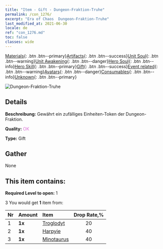 ```yaml
---
title: "Item - Gift - Dungeon-Fraktion-Truhe"
permalink: /con_1276/
excerpt: "Era of Chaos  Dungeon-Fraktion-Truhe"
last_modified_at: 2021-06-30
locale: de
ref: "con_1276.md"
toc: false
classes: wide
---
```

 [Materials](/ItemsDE/){: .btn .btn--primary}[Artifacts](/ItemsDE/Artifacts/){: .btn .btn--success}[Unit Soul](/ItemsDE/UnitSoul/){: .btn .btn--warning}[Unit Awakening](/ItemsDE/UnitAwakening/){: .btn .btn--danger}[Hero Soul](/ItemsDE/HeroSoul/){: .btn .btn--info}[Hero Skill](/ItemsDE/HeroSkill/){: .btn .btn--primary}[Gift](/ItemsDE/Gift/){: .btn .btn--success}[Event related](/ItemsDE/Events/){: .btn .btn--warning}[Avatars](/ItemsDE/Avatars/){: .btn .btn--danger}[Consumables](/ItemsDE/Consumables/){: .btn .btn--info}[Unknown](/ItemsDE/Unknown/){: .btn .btn--primary}

 ![Dungeon-Fraktion-Truhe](/images/t/i_904008.png)

## Details
 **Beschreibung:** Gewährt ein zufälliges Einheiten-Token der Dungeon-Fraktion.

 **Quality:** <span style="color: #DA70D6">OK</span>

 **Type:** Gift

## Gather

  None

## This item contains:

 **Required Level to open:** 1

 3 You would get **1** item  from:

  | Nr | Amount |     Item    | Drop Rate,% |
  |:---|:-------|:------------|:---------:|
  | 1 |  **1x** | [Troglodyt](/ItemsDE/unt_244/) | 20 | 
  | 2 |  **1x** | [Harpyie](/ItemsDE/unt_245/) | 40 | 
  | 3 |  **1x** | [Minotaurus](/ItemsDE/unt_248/) | 40 | 
